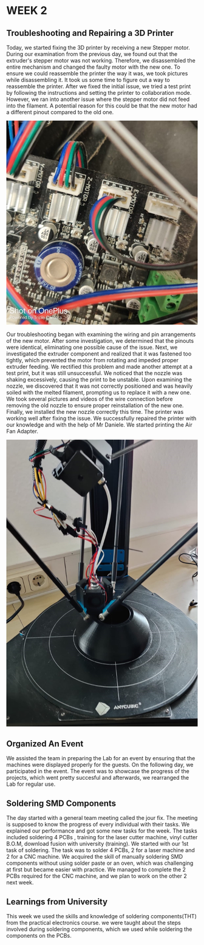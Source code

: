 # WEEK 2
## Troubleshooting and Repairing a 3D Printer

Today, we started fixing the 3D printer by receiving a new Stepper motor. During our examination from the previous day, we found out that the extruder's stepper motor was not working. Therefore, we disassembled the entire mechanism and changed the faulty motor with the new one. To ensure we could reassemble the printer the way it was, we took pictures while disassembling it. It took us some time to figure out a way to reassemble the printer. After we fixed the initial issue, we tried a test print by following the instructions and setting the printer to collaboration mode. However, we ran into another issue where the stepper motor did not feed into the filament. A potential reason for this could be that the new motor had a different pinout compared to the old one.

![](Wire%20connection%20checking.jpeg "Checking the wire connection")

Our troubleshooting began with examining the wiring and pin arrangements of the new motor. After some investigation, we determined that the pinouts were identical, eliminating one possible cause of the issue. Next, we investigated the extruder component and realized that it was fastened too tightly, which prevented the motor from rotating and impeded proper extruder feeding. We rectified this problem and made another attempt at a test print, but it was still unsuccessful. We noticed that the nozzle was shaking excessively, causing the print to be unstable. Upon examining the nozzle, we discovered that it was not correctly positioned and was heavily soiled with the melted filament, prompting us to replace it with a new one. We took several pictures and videos of the wire connection before removing the old nozzle to ensure proper reinstallation of the new one. Finally, we installed the new nozzle correctly this time. The printer was working well after fixing the issue. We successfully repaired the printer with our knowledge and with the help of Mr Daniele. We started printing the Air Fan Adapter.

![](Air%20fan%20adapter.jpeg "Printer Test Print")

## Organized An Event

We assisted the team in preparing the Lab for an event by ensuring that the machines were displayed properly for the guests. On the following day, we participated in the event. The event was to showcase the progress of the projects, which went pretty succesful and afterwards, we rearranged the Lab for regular use.

## Soldering SMD Components

The day started with a general team meeting called the jour fix. The meeting is supposed to know the progress of every individual with their tasks. We explained our performance and got some new tasks for the week. The tasks included soldering 4 PCBs , training for the laser cutter machine, vinyl cutter B.O.M, download fusion with university (training). We started with our 1st task of soldering. The task was to solder 4 PCBs, 2 for a laser machine and 2 for a CNC machine. We acquired the skill of manually soldering SMD components without using solder paste or an oven, which was challenging at first but became easier with practice. We managed to complete the 2 PCBs required for the CNC machine, and we plan to work on the other 2 next week.

## Learnings from University

This week we used the skills and knowledge of soldering components(THT) from the practical electronics course. we were taught about the steps involved during soldering components, which we used while soldering the components on the PCBs. 